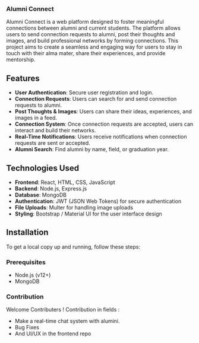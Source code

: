 ### Alumni Connect

Alumni Connect is a web platform designed to foster meaningful connections between alumni and current students. The platform allows users to send connection requests to alumni, post their thoughts and images, and build professional networks by forming connections. This project aims to create a seamless and engaging way for users to stay in touch with their alma mater, share their experiences, and provide mentorship.

## Features

- **User Authentication**: Secure user registration and login.
- **Connection Requests**: Users can search for and send connection requests to alumni.
- **Post Thoughts & Images**: Users can share their ideas, experiences, and images in a feed.
- **Connection System**: Once connection requests are accepted, users can interact and build their networks.
- **Real-Time Notifications**: Users receive notifications when connection requests are sent or accepted.
- **Alumni Search**: Find alumni by name, field, or graduation year.

## Technologies Used

- **Frontend**: React, HTML, CSS, JavaScript
- **Backend**: Node.js, Express.js
- **Database**: MongoDB
- **Authentication**: JWT (JSON Web Tokens) for secure authentication
- **File Uploads**: Multer for handling image uploads
- **Styling**: Bootstrap / Material UI for the user interface design

## Installation

To get a local copy up and running, follow these steps:

### Prerequisites

- Node.js (v12+)
- MongoDB

### Contribution

Welcome Contributers !
Contribution in fields :
- Make a real-time chat system with alumini.
- Bug Fixes 
- And UI/UX in the frontend repo
